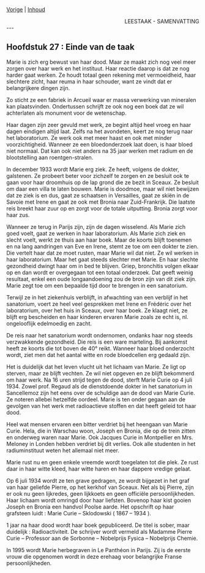 [Vorige](hfst26_het_laboratorium.md) | [Inhoud](inhoudsopgave.md)

<div style="text-align: right">LEESTAAK - SAMENVATTING</div>
---

## Hoofdstuk 27 : Einde van de taak 

Marie is zich erg bewust van haar dood. Maar ze maakt zich nog veel meer zorgen over haar werk en het instituut. Haar reactie daarop is dat ze nog harder gaat werken. Ze houdt totaal geen rekening met vermoeidheid, haar slechtere zicht, haar reuma in haar schouder, want ze vindt dat er belangrijkere dingen zijn.

Zo sticht ze een fabriek in Arcueil waar er massa verwerking van mineralen kan plaatsvinden. Ondertussen schrijft ze ook nog een boek dat ze wil achterlaten als monument voor de wetenschap. 

Haar dagen zijn zeer gevuld met werk, ze begint altijd heel vroeg en haar dagen eindigen altijd laat. Zelfs na het avondeten, keert ze nog terug naar het laboratorium. Ze werk ook met meer haast en ook met minder voorzichtigheid. Wanneer ze een bloedonderzoek laat doen, is haar bloed niet normaal. Dat kan ook niet anders na 35 jaar werken met radium en de blootstelling aan roentgen-stralen.

In december 1933 wordt Marie erg ziek. Ze heeft, volgens de dokter, galstenen. Ze probeert beter voor zichzelf te zorgen en ze besluit ook te gaan voor haar droomhuis op de lap grond die ze bezit in Sceaux. Ze besluit om daar een villa te laten bouwen.
Marie is doodmoe, maar wil niet bewijzen dat ze ziek is en dus, gaat ze schaatsen in Versailles, gaat ze skiën in de Savoie met Irene en gaat ze ook met Bronia naar Zuid-Frankrijk. Die laatste reis breekt haar zuur op en zorgt voor de totale uitputting. Bronia zorgt voor haar zus.

Wanneer ze terug in Parijs zijn, zijn de dagen wisselend. Als Marie zich goed voelt, gaat ze werken in haar laboratorium. Als Marie zich ziek en slecht voelt, werkt ze thuis aan haar boek.
Maar de koorts blijft toenemen en na lang aandringen van Eve en Irene, stemt ze toe om een dokter te zien. Die vertelt haar dat ze moet rusten, maar Marie wil dat niet. Ze wil werken in haar laboratorium.  Maar het gaat steeds slechter met Marie.
En haar slechte gezondheid dwingt haar om in bed te blijven. Griep, bronchitis volgen elkaar op en dan wordt er overgegaan tot een totaal onderzoek. Dat geeft weinig resultaat, enkel een oude longaandoening zou de bron zijn van dit ziek zijn. Marie zegt toe om een bepaalde tijd door te brengen in een sanatorium.

Terwijl ze in het ziekenhuis verblijft, in afwachting van een verblijf in het sanatorium, voert ze heel veel gesprekken met Irene en Frédéric over het laboratorium, over het huis in Sceaux, over haar boek. Ze klaagt niet, ze blijft erg bescheiden en haar kinderen ervaren Marie zoals ze echt is, nl. ongelooflijk edelmoedig en zacht.

De reis naar het sanatorium wordt ondernomen, ondanks haar nog steeds verzwakkende gezondheid. Die reis is een ware marteling. Bij aankomst heeft ze koorts die tot boven de 40° reikt. Wanneer haar bloed onderzocht wordt, ziet men dat het aantal witte en rode bloedcellen erg gedaald zijn.

Het is duidelijk dat het leven vlucht uit het lichaam van Marie. Ze ligt op sterven, maar ze blijft vechten. Ze wil niet opgeven en ze blijft bekommerd om haar werk. Na 16 uren strijd tegen de dood, sterft Marie Curie op 4 juli 1934. Zowel prof. Regaud als de dienstdoende dokter in het sanatorium in Sancellemoz zijn het eens over de schuldige aan de dood van Marie Curie.
Ze noteren allebei hetzelfde oordeel. Marie is ten onder gegaan aan de gevolgen van het werk met radioactieve stoffen en dat heeft geleid tot haar dood.

Heel wat mensen ervaren een bitter verdriet bij het heengaan van Marie Curie.
Hela, die in Warschau woon, Joseph en Bronia, die op de trein zitten en onderweg waren naar Marie. Ook Jacques Curie in Montpellier en Mrs. Meloney in Londen hebben verdriet bij dit verlies. Ook alle studenten in het radiuminstituut weten het allemaal niet meer.

Marie rust nu en geen enkele vreemde wordt toegelaten tot die plek. Ze rust daar in haar witte kleed, haar witte haren en haar dappere vredige gelaat.

Op 6 juli 1934 wordt ze ten grave gedragen, ze wordt bijgezet in het graf van haar geliefde Pierre, op het kerkhof van Sceaux. Net als bij Pierre, zijn er ook nu geen lijkredes, geen lijkkoets en geen officiële persoonlijkheden. Haar lichaam wordt omringd door haar liefsten.
Bovenop haar kist gooien Joseph en Bronia een handvol Poolse aarde. Het opschrift op haar grafsteen luidt : Marie Curie – Sklodowski ( 1867 – 1934 ).

1 jaar na haar dood wordt haar boek gepubliceerd. De titel is sober, maar duidelijk : Radioactiviteit. De schrijver wordt vermeld als Madamme Pierre Curie – Professor aan de Sorbonne – Nobelprijs Fysica – Nobelprijs Chemie.

In 1995 wordt Marie herbegraven in Le Panthéon in Parijs. Zij is de eerste vrouw die opgenomen wordt in deze erehaag voor belangrijke Franse persoonlijkheden.
